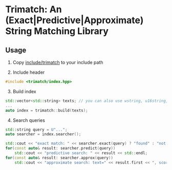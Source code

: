 # Trimatch: An (Exact|Predictive|Approximate) String Matching Library

## Usage

1. Copy [include/trimatch](include/trimatch) to your include path

2. Include header
```c++
#include <trimatch/index.hpp>
```

3. Build index
```c++
std::vector<std::string> texts; // you can also use wstring, u16string, u32string, etc.
...
auto index = trimatch::build(texts);
```

4. Search queries
```c++
std::string query = U"...";
auto searcher = index.searcher();

std::cout << "exact match: " << searcher.exact(query) ? "found" : "not found" << std::endl;
for(const auto& result: searcher.predict(query))
	std::cout << "predictive search: " << result << std::endl;
for(const auto& result: searcher.approx(query))
	std::cout << "approximate search: text=" << result.first << ", score=" << result.second << std::endl;
```
